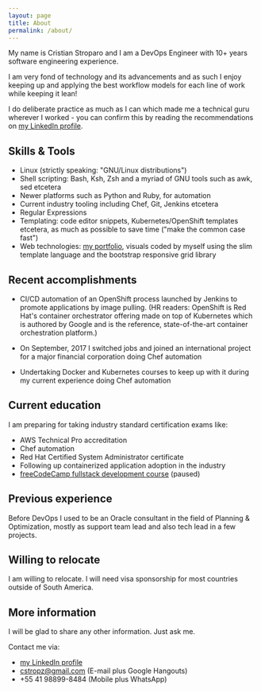 ```yaml
---
layout: page
title: About
permalink: /about/
---
```


My name is Cristian Stroparo and I am a DevOps Engineer with 10+ years software engineering experience.

I am very fond of technology and its advancements and as such I enjoy keeping up  and applying the best workflow models for each line of work while keeping it lean!

I do deliberate practice as much as I can which made me a technical guru wherever I worked - you can confirm this by reading the recommendations on [my LinkedIn profile](https://linkedin.com/in/stroparo).

## Skills & Tools

* Linux (strictly speaking: "GNU/Linux distributions")
* Shell scripting: Bash, Ksh, Zsh and a myriad of GNU tools such as awk, sed etcetera
* Newer platforms such as Python and Ruby, for automation
* Current industry tooling including Chef, Git, Jenkins etcetera
* Regular Expressions
* Templating: code editor snippets, Kubernetes/OpenShift templates etcetera, as much as possible to save time ("make the common case fast")
* Web technologies: [my portfolio](https://codepen.io/stroparo/full/qmLOYj/), visuals coded by myself using the slim template language and the bootstrap responsive grid library

## Recent accomplishments

* CI/CD automation of an OpenShift process launched by Jenkins to promote applications by image pulling. (HR readers: OpenShift is Red Hat's container orchestrator offering made on top of Kubernetes which is authored by Google and is the reference, state-of-the-art container orchestration platform.)

* On September, 2017 I switched jobs and joined an international project for a major financial corporation doing Chef automation

* Undertaking Docker and Kubernetes courses to keep up with it during my current experience doing Chef automation

## Current education

I am preparing for taking industry standard certification exams like:

* AWS Technical Pro accreditation
* Chef automation
* Red Hat Certified System Administrator certificate
* Following up containerized application adoption in the industry
* [freeCodeCamp fullstack development course](https://www.freecodecamp.org/stroparo) (paused)

## Previous experience

Before DevOps I used to be an Oracle consultant in the field of Planning & Optimization, mostly as support team lead and also tech lead in a few projects.

## Willing to relocate

I am willing to relocate. I will need visa sponsorship for most countries outside of South America.

## More information

I will be glad to share any other information. Just ask me.

Contact me via:

* [my LinkedIn profile](https://linkedin.com/in/stroparo)
* cstropz@gmail.com (E-mail plus Google Hangouts)  
* +55 41 98899-8484 (Mobile plus WhatsApp)
